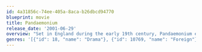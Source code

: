 ```yaml
---
id: 4a31856c-74ee-405a-8aca-b26dbcd94770
blueprint: movie
title: Pandaemonium
release_date: '2001-06-29'
overview: "Set in England during the early 19th century, Pandaemonium evokes late-1960s America in its depiction of the relationship between Samuel Taylor Coleridge (Linus Roach) and William Wordsworth (John Hannah). Instead of going to Vietnam, Wordsworth goes off to fight against the French while Coleridge stays at home and promotes utopianism. After the war, the poets live and work together with Coleridge's wife, Sara (Samantha Morton), and Wordsworth's sister, Dorothy (Emily Woof). At first this communal arrangement works to the advantage of Coleridge--who does some of his best writing while Wordsworth stagnates--until Coleridge becomes addicted to opium. Wordsworth, meanwhile, doesn't find his voice until he abandons his friend. In 20th-century vernacular, Wordsworth is the yuppie, Coleridge the hippie."
genres: '[{"id": 18, "name": "Drama"}, {"id": 10769, "name": "Foreign"}]'
---
```

